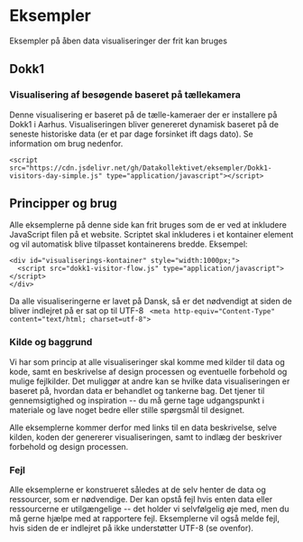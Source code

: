 # Eksempler
Eksempler på åben data visualiseringer der frit kan bruges

## Dokk1

### Visualisering af besøgende baseret på tællekamera
Denne visualisering er baseret på de tælle-kameraer der er installere på Dokk1 i Aarhus. Visualiseringen bliver genereret dynamisk baseret på de seneste historiske data (er et par dage forsinket ift dags dato). Se information om brug nedenfor.

`<script src="https://cdn.jsdelivr.net/gh/Datakollektivet/eksempler/Dokk1-visitors-day-simple.js" type="application/javascript"></script>`

## Principper og brug

Alle eksemplerne på denne side kan frit bruges som de er ved at inkludere JavaScript filen på et website. Scriptet skal inkluderes i et kontainer element og vil automatisk blive tilpasset kontainerens bredde. Eksempel:

```
<div id="visualiserings-kontainer" style="width:1000px;">
  <script src="dokk1-visitor-flow.js" type="application/javascript"></script>
</div>
```

Da alle visualiseringerne er lavet på Dansk, så er det nødvendigt at siden de bliver indlejret på er sat op til UTF-8 ` <meta http-equiv="Content-Type" content="text/html; charset=utf-8">`

### Kilde og baggrund
Vi har som princip at alle visualiseringer skal komme med kilder til data og kode, samt en beskrivelse af design processen og eventuelle forbehold og mulige fejlkilder. Det muliggør at andre kan se hvilke data visualiseringen er baseret på, hvordan data er behandlet og tankerne bag. Det tjener til gennemsigtighed og inspiration -- du må gerne tage udgangspunkt i materiale og lave noget bedre eller stille spørgsmål til designet. 

Alle eksemplerne kommer derfor med links til en data beskrivelse, selve kilden, koden der genererer visualiseringen, samt to indlæg der beskriver forbehold og design processen.

### Fejl
Alle eksemplerne er konstrueret således at de selv henter de data og ressourcer, som er nødvendige. Der kan opstå fejl hvis enten data eller ressourcerne er utilgængelige -- det holder vi selvfølgelig øje med, men du må gerne hjælpe med at rapportere fejl. Eksemplerne vil også melde fejl, hvis siden de er indlejret på ikke understøtter UTF-8 (se ovenfor).

